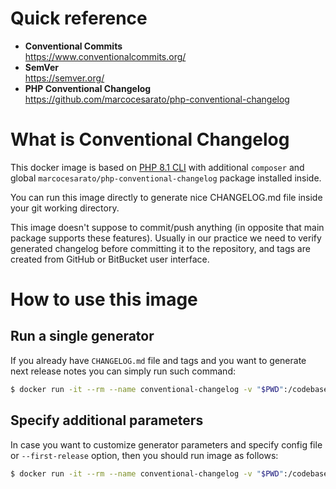 # Quick reference

* **Conventional Commits**  
  https://www.conventionalcommits.org/
* **SemVer**  
  https://semver.org/
* **PHP Conventional Changelog**  
  https://github.com/marcocesarato/php-conventional-changelog

# What is Conventional Changelog

This docker image is based on [PHP 8.1 CLI](https://hub.docker.com/_/php) with
additional `composer` and global `marcocesarato/php-conventional-changelog` package
installed inside.

You can run this image directly to generate nice CHANGELOG.md file inside your git
working directory.

This image doesn't suppose to commit/push anything (in opposite that main package supports
these features). Usually in our practice we need to verify generated changelog 
before committing it to the repository, and tags are created from GitHub or BitBucket
user interface.

# How to use this image

## Run a single generator

If you already have `CHANGELOG.md` file and tags and you want to generate next release
notes you can simply run such command:

```bash
$ docker run -it --rm --name conventional-changelog -v "$PWD":/codebase  ghcr.io/justcoded/php-conventional-changelog
```

## Specify additional parameters

In case you want to customize generator parameters and specify config file or 
`--first-release` option, then you should run image as follows:

```bash
$ docker run -it --rm --name conventional-changelog -v "$PWD":/codebase  ghcr.io/justcoded/php-conventional-changelog bash -c "conventional-changelog --first-release" 
```
